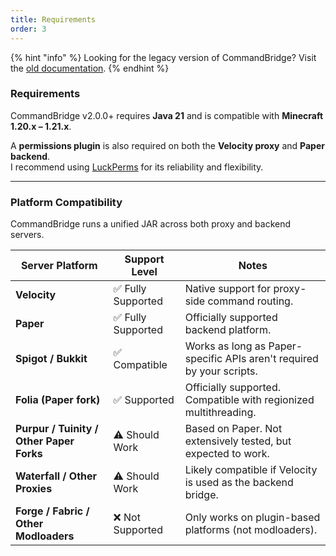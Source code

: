 ```yaml
---
title: Requirements
order: 3
---
```


{% hint "info" %}
Looking for the legacy version of CommandBridge? Visit the [old documentation](https://objz.github.io/CommandBridge/getting-started.html).
{% endhint %}

### **Requirements**

CommandBridge v2.0.0+ requires **Java 21** and is compatible with **Minecraft 1.20.x – 1.21.x**.

A **permissions plugin** is also required on both the **Velocity proxy** and **Paper backend**.  
I recommend using [LuckPerms](https://luckperms.net/) for its reliability and flexibility.

***

### **Platform Compatibility**

CommandBridge runs a unified JAR across both proxy and backend servers.

| Server Platform                         | Support Level        | Notes                                                                 |
| -------------------------------------- | -------------------- | --------------------------------------------------------------------- |
| **Velocity**                           | ✅ Fully Supported   | Native support for proxy-side command routing.                        |
| **Paper**                              | ✅ Fully Supported   | Officially supported backend platform.                                |
| **Spigot / Bukkit**                    | ✅ Compatible        | Works as long as Paper-specific APIs aren't required by your scripts. |
| **Folia (Paper fork)**                 | ✅ Supported         | Officially supported. Compatible with regionized multithreading.     |
| **Purpur / Tuinity / Other Paper Forks** | ⚠️ Should Work      | Based on Paper. Not extensively tested, but expected to work.         |
| **Waterfall / Other Proxies**          | ⚠️ Should Work      | Likely compatible if Velocity is used as the backend bridge.         |
| **Forge / Fabric / Other Modloaders**  | ❌ Not Supported     | Only works on plugin-based platforms (not modloaders).                |

